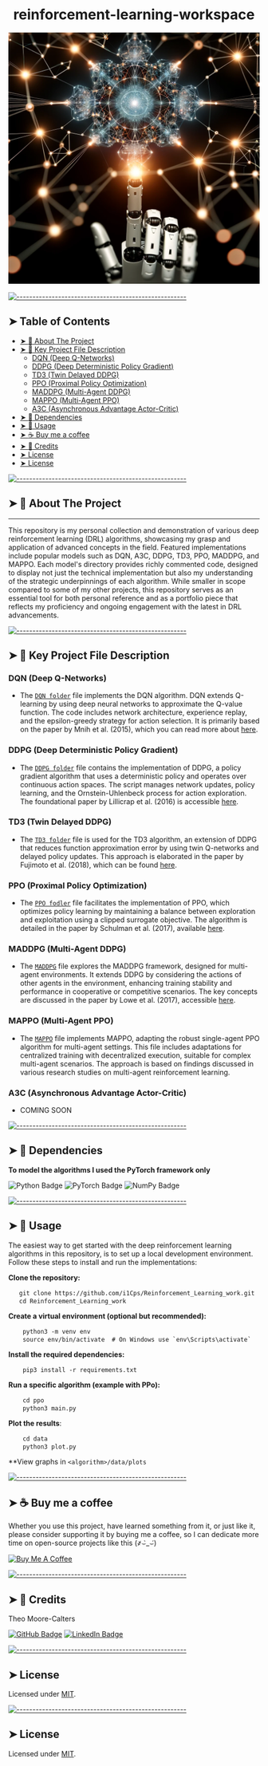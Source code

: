 <!-- ⚠️ This README has been generated from the file(s) "blueprint.md" ⚠️--><h1 align="center">reinforcement-learning-workspace</h1>
<p align="center">
  <img src="images/logo.png" alt="Logo" width="550" height="auto" />
</p>


[![-----------------------------------------------------](https://raw.githubusercontent.com/andreasbm/readme/master/assets/lines/solar.png)](#table-of-contents)

## ➤ Table of Contents

* [➤ :pencil: About The Project](#-pencil-about-the-project)
* [➤ :floppy_disk: Key Project File Description](#-floppy_disk-key-project-file-description)
	* [DQN (Deep Q-Networks)](#dqn-deep-q-networks)
	* [DDPG (Deep Deterministic Policy Gradient)](#ddpg-deep-deterministic-policy-gradient)
	* [TD3 (Twin Delayed DDPG)](#td3-twin-delayed-ddpg)
	* [PPO (Proximal Policy Optimization)](#ppo-proximal-policy-optimization)
	* [MADDPG (Multi-Agent DDPG)](#maddpg-multi-agent-ddpg)
	* [MAPPO (Multi-Agent PPO)](#mappo-multi-agent-ppo)
	* [A3C (Asynchronous Advantage Actor-Critic)](#a3c-asynchronous-advantage-actor-critic)
* [➤ :rocket: Dependencies](#-rocket-dependencies)
* [➤ :hammer: Usage](#-hammer-usage)
* [➤ :coffee: Buy me a coffee](#-coffee-buy-me-a-coffee)
* [➤ :scroll: Credits](#-scroll-credits)
* [➤ License](#-license)
* [➤ License](#-license-1)


[![-----------------------------------------------------](https://raw.githubusercontent.com/andreasbm/readme/master/assets/lines/solar.png)](#pencil-about-the-project)

## ➤ :pencil: About The Project
--------------------------

This repository is my personal collection and demonstration of various deep reinforcement learning (DRL) algorithms, showcasing my grasp and application of advanced concepts in the field. Featured implementations include popular models such as DQN, A3C, DDPG, TD3, PPO, MADDPG, and MAPPO. Each model's directory provides richly commented code, designed to display not just the technical implementation but also my understanding of the strategic underpinnings of each algorithm. While smaller in scope compared to some of my other projects, this repository serves as an essential tool for both personal reference and as a portfolio piece that reflects my proficiency and ongoing engagement with the latest in DRL advancements.


[![-----------------------------------------------------](https://raw.githubusercontent.com/andreasbm/readme/master/assets/lines/solar.png)](#floppy_disk-key-project-file-description)

## ➤ :floppy_disk: Key Project File Description

### DQN (Deep Q-Networks)
* The [`DQN folder`](code/dqn/) file implements the DQN algorithm. DQN extends Q-learning by using deep neural networks to approximate the Q-value function. The code includes network architecture, experience replay, and the epsilon-greedy strategy for action selection. It is primarily based on the paper by Mnih et al. (2015), which you can read more about [here](https://www.nature.com/articles/nature14236).

### DDPG (Deep Deterministic Policy Gradient)
* The [`DDPG folder`](code/ddpg/) file contains the implementation of DDPG, a policy gradient algorithm that uses a deterministic policy and operates over continuous action spaces. The script manages network updates, policy learning, and the Ornstein-Uhlenbeck process for action exploration. The foundational paper by Lillicrap et al. (2016) is accessible [here](https://arxiv.org/abs/1509.02971).

### TD3 (Twin Delayed DDPG)
* The [`TD3 folder`](code/td3) file is used for the TD3 algorithm, an extension of DDPG that reduces function approximation error by using twin Q-networks and delayed policy updates. This approach is elaborated in the paper by Fujimoto et al. (2018), which can be found [here](https://arxiv.org/abs/1802.09477).

### PPO (Proximal Policy Optimization)
* The [`PPO fodler`](code/ppo) file facilitates the implementation of PPO, which optimizes policy learning by maintaining a balance between exploration and exploitation using a clipped surrogate objective. The algorithm is detailed in the paper by Schulman et al. (2017), available [here](https://arxiv.org/abs/1707.06347).

### MADDPG (Multi-Agent DDPG)
* The [`MADDPG`](code/maddpg) file explores the MADDPG framework, designed for multi-agent environments. It extends DDPG by considering the actions of other agents in the environment, enhancing training stability and performance in cooperative or competitive scenarios. The key concepts are discussed in the paper by Lowe et al. (2017), accessible [here](https://arxiv.org/abs/1706.02275).

### MAPPO (Multi-Agent PPO)
* The [`MAPPO`](code/mappo) file implements MAPPO, adapting the robust single-agent PPO algorithm for multi-agent settings. This file includes adaptations for centralized training with decentralized execution, suitable for complex multi-agent scenarios. The approach is based on findings discussed in various research studies on multi-agent reinforcement learning.

### A3C (Asynchronous Advantage Actor-Critic)
* COMING SOON


[![-----------------------------------------------------](https://raw.githubusercontent.com/andreasbm/readme/master/assets/lines/solar.png)](#rocket-dependencies)

## ➤ :rocket: Dependencies

  
**To model the algorithms I used the PyTorch framework only**

![Python Badge](https://img.shields.io/badge/Python-3776AB?logo=python&logoColor=fff&style=for-the-badge) ![PyTorch Badge](https://img.shields.io/badge/PyTorch-EE4C2C?logo=pytorch&logoColor=fff&style=for-the-badge) ![NumPy Badge](https://img.shields.io/badge/NumPy-013243?logo=numpy&logoColor=fff&style=for-the-badge)



[![-----------------------------------------------------](https://raw.githubusercontent.com/andreasbm/readme/master/assets/lines/solar.png)](#hammer-usage)

## ➤ :hammer: Usage
 
The easiest way to get started with the deep reinforcement learning algorithms in this repository, is to set up a local development environment. Follow these steps to install and run the implementations:


**Clone the repository:**

```
   git clone https://github.com/i1Cps/Reinforcement_Learning_work.git
   cd Reinforcement_Learning_work

```

**Create a virtual environment (optional but recommended):**
```
    python3 -m venv env
    source env/bin/activate  # On Windows use `env\Scripts\activate`
```

**Install the required dependencies:**
```
    pip3 install -r requirements.txt
```

**Run a specific algorithm (example with PPo):**
```
    cd ppo
    python3 main.py
```

**Plot the results**:
```
    cd data
    python3 plot.py
```

**View graphs in ```<algorithm>/data/plots```



[![-----------------------------------------------------](https://raw.githubusercontent.com/andreasbm/readme/master/assets/lines/solar.png)](#coffee-buy-me-a-coffee)

## ➤ :coffee: Buy me a coffee
Whether you use this project, have learned something from it, or just like it, please consider supporting it by buying me a coffee, so I can dedicate more time on open-source projects like this (҂⌣̀_⌣́)

<a href="https://www.buymeacoffee.com/i1Cps" target="_blank"><img src="https://cdn.buymeacoffee.com/buttons/v2/default-violet.png" alt="Buy Me A Coffee" style="height: 60px !important;width: 217px !important;" ></a>



[![-----------------------------------------------------](https://raw.githubusercontent.com/andreasbm/readme/master/assets/lines/solar.png)](#scroll-credits)

## ➤ :scroll: Credits

Theo Moore-Calters 


[![GitHub Badge](https://img.shields.io/badge/GitHub-100000?style=for-the-badge&logo=github&logoColor=white)](https://github.com/i1Cps) [![LinkedIn Badge](https://img.shields.io/badge/LinkedIn-0077B5?style=for-the-badge&logo=linkedin&logoColor=white)](www.linkedin.com/in/theo-moore-calters)


[![-----------------------------------------------------](https://raw.githubusercontent.com/andreasbm/readme/master/assets/lines/solar.png)](#license)

## ➤ License
	
Licensed under [MIT](https://opensource.org/licenses/MIT).




[![-----------------------------------------------------](https://raw.githubusercontent.com/andreasbm/readme/master/assets/lines/solar.png)](#license)

## ➤ License
	
Licensed under [MIT](https://opensource.org/licenses/MIT).
